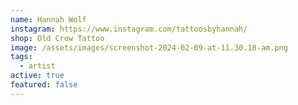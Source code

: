 ```yaml
---
name: Hannah Wolf
instagram: https://www.instagram.com/tattoosbyhannah/
shop: Old Crow Tattoo
image: /assets/images/screenshot-2024-02-09-at-11.30.18-am.png
tags:
  - artist
active: true
featured: false
---
```

